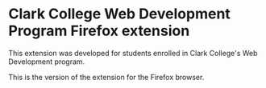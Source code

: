 # Clark College Web Development Program Firefox extension

This extension was developed for students enrolled in Clark College's Web Development program.

This is the version of the extension for the Firefox browser.

